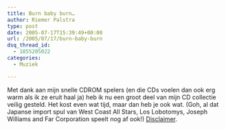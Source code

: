```yaml
---
title: Burn baby burn…
author: Riemer Palstra
type: post
date: 2005-07-17T15:39:49+00:00
url: /2005/07/17/burn-baby-burn
dsq_thread_id:
  - 1855205022
categories:
  - Muziek

---
```

Met dank aan mijn snelle CDROM spelers (en die CDs voelen dan ook erg warm als ik ze eruit haal ja) heb ik nu een groot deel van mijn CD collectie veilig gesteld. Het kost even wat tijd, maar dan heb je ook wat. (Goh, al dat Japanse import spul van West Coast All Stars, Los Lobotomys, Joseph Williams and Far Corporation speelt nog af ook!) [Disclaimer][1].

 [1]: http://www.cedar.nl/thuiskopie/info-gebruikers.html